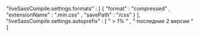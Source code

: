 "liveSassCompile.settings.formats" : [ 
    { 
        "format" : "compressed" , 
        "extensionName" : ".min.css" , 
        "savePath" : "/css" 
    } 
],
"liveSassCompile.settings.autoprefix" : [
    " > 1% " ,
    " последние 2 версии " 
]